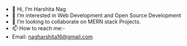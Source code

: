 - 👋 Hi, I’m Harshita Nag
- 👀 I’m interested in Web Development and Open Source Development 
- 💞️ I’m looking to collaborate on MERN stack Projects. 
- 📫 How to reach me:-
- Email: nagharshita16@gmail.com

<!---
sudoharshita16/sudoharshita16 is a ✨ special ✨ repository because its `README.md` (this file) appears on your GitHub profile.
You can click the Preview link to take a look at your changes.
--->
